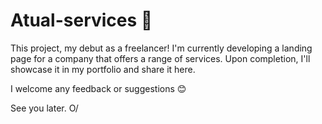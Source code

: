 # Atual-services 👷

This project, my debut as a freelancer! I'm currently developing a landing page for a company that offers a range of services. Upon completion, I'll showcase it in my portfolio and share it here.

I welcome any feedback or suggestions 😊

See you later. O/

